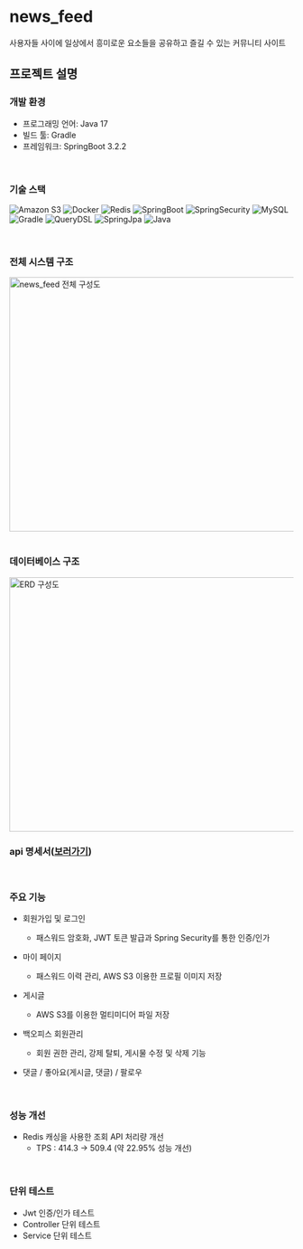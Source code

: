 # news_feed
사용자들 사이에 일상에서 흥미로운 요소들을 공유하고 즐길 수 있는 커뮤니티 사이트

## 프로젝트 설명
### 개발 환경
* 프로그래밍 언어: Java 17
* 빌드 툴: Gradle
* 프레임워크: SpringBoot 3.2.2

<br>

### 기술 스택
<!-- MARKDOWN LINKS & IMAGES -->
<!-- https://www.markdownguide.org/basic-syntax/#reference-style-links -->

[//]: # (![Html]&#40;https://img.shields.io/badge/Html-E34F26?style=for-the-badge&logo=html5&logoColor=white&#41;)
![Amazon S3](https://img.shields.io/badge/Amazon%20S3-F05138?style=for-the-badge&logo=amazon%20s3&logoColor=white)
![Docker](https://img.shields.io/badge/Docker-2496ED?style=for-the-badge&logo=docker&logoColor=white)
![Redis](https://img.shields.io/badge/Redis-DC382D?style=for-the-badge&logo=redis&logoColor=white)
![SpringBoot](https://img.shields.io/badge/SpringBoot-6DB33F?style=for-the-badge&logo=springboot&logoColor=white)
![SpringSecurity](https://img.shields.io/badge/SpringSecurity-6DB33F?style=for-the-badge&logo=springsecurity&logoColor=white)
![MySQL](https://img.shields.io/badge/MySQL-4479A1?style=for-the-badge&logo=mysql&logoColor=white)
![Gradle](https://img.shields.io/badge/Gradle-02303A?style=for-the-badge&logo=gradle&logoColor=white)
![QueryDSL](https://img.shields.io/badge/QueryDSL-2496ED?style=for-the-badge&logo=querydsl&logoColor=white)
![SpringJpa](https://img.shields.io/badge/SpringJpa-6DB33F?style=for-the-badge&logo=jpa&logoColor=white)
![Java](https://img.shields.io/badge/Java-0769AD?style=for-the-badge)

<br>

### 전체 시스템 구조
<img alt="news_feed 전체 구성도" src="https://github.com/ynghan/news_feed/assets/119781387/7eda7c8a-81e2-4920-940c-eb7d291e0076" width="600" height="450">

<br>
<br>

### 데이터베이스 구조
<img alt="ERD 구성도" src="https://github.com/ynghan/news_feed/assets/119781387/e16cec02-8d08-4bc1-a5d4-488b8a06c4a7" width="600" height="450">

<br>

### api 명세서([보러가기](https://documenter.getpostman.com/view/32531805/2sA2xccFim#dce2d61a-8708-4e39-82a7-7ce451e1bb27))

<br>

### 주요 기능

* 회원가입 및 로그인
  * 패스워드 암호화, JWT 토큰 발급과 Spring Security를 통한 인증/인가

* 마이 페이지
  * 패스워드 이력 관리, AWS S3 이용한 프로필 이미지 저장

* 게시글
  * AWS S3를 이용한 멀티미디어 파일 저장

* 백오피스 회원관리
  * 회원 권한 관리, 강제 탈퇴, 게시물 수정 및 삭제 기능

* 댓글 / 좋아요(게시글, 댓글) / 팔로우

<br>

### 성능 개선
* Redis 캐싱을 사용한 조회 API 처리량 개선
  * TPS : 414.3 -> 509.4 (약 22.95% 성능 개선)
<br>

### 단위 테스트
* Jwt 인증/인가 테스트
* Controller 단위 테스트
* Service 단위 테스트








